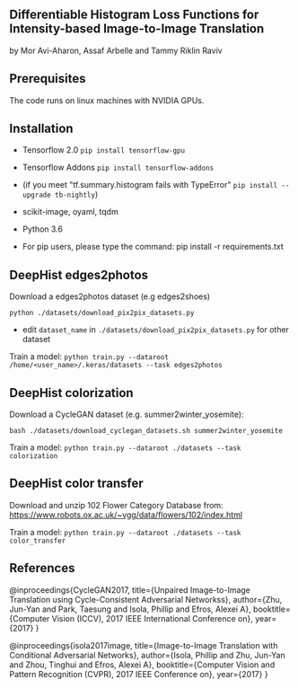 Differentiable Histogram Loss Functions for Intensity-based Image-to-Image Translation
-------------------------------------------------------------
by Mor Avi-Aharon, Assaf Arbelle and Tammy Riklin Raviv


Prerequisites
-------------------------------------------------------------
The code runs on linux machines with NVIDIA GPUs. 


Installation 
-------------------------------------------------------------
- Tensorflow 2.0 `pip install tensorflow-gpu`
- Tensorflow Addons `pip install tensorflow-addons`
- (if you meet "tf.summary.histogram fails with TypeError" `pip install --upgrade tb-nightly`)
- scikit-image, oyaml, tqdm
- Python 3.6
	
- For pip users, please type the command:
	pip install -r requirements.txt


DeepHist edges2photos
-------------------------------------------------------------
Download a edges2photos dataset (e.g edges2shoes)

`python ./datasets/download_pix2pix_datasets.py`

* edit `dataset_name` in `./datasets/download_pix2pix_datasets.py`  for other dataset

Train a model:
`python train.py --dataroot /home/<user_name>/.keras/datasets --task edges2photos`


DeepHist colorization
-------------------------------------------------------------
Download a CycleGAN dataset (e.g. summer2winter_yosemite):

`bash ./datasets/download_cyclegan_datasets.sh summer2winter_yosemite`

Train a model:
`python train.py --dataroot ./datasets --task colorization`


DeepHist color transfer
-------------------------------------------------------------
Download and unzip 102 Flower Category Database from:
https://www.robots.ox.ac.uk/~vgg/data/flowers/102/index.html

Train a model:
`python train.py --dataroot ./datasets --task color_transfer`


References
-------------------------------------------------------------
@inproceedings{CycleGAN2017,
  title={Unpaired Image-to-Image Translation using Cycle-Consistent Adversarial Networkss},
  author={Zhu, Jun-Yan and Park, Taesung and Isola, Phillip and Efros, Alexei A},
  booktitle={Computer Vision (ICCV), 2017 IEEE International Conference on},
  year={2017}
}

@inproceedings{isola2017image,
  title={Image-to-Image Translation with Conditional Adversarial Networks},
  author={Isola, Phillip and Zhu, Jun-Yan and Zhou, Tinghui and Efros, Alexei A},
  booktitle={Computer Vision and Pattern Recognition (CVPR), 2017 IEEE Conference on},
  year={2017}
}


